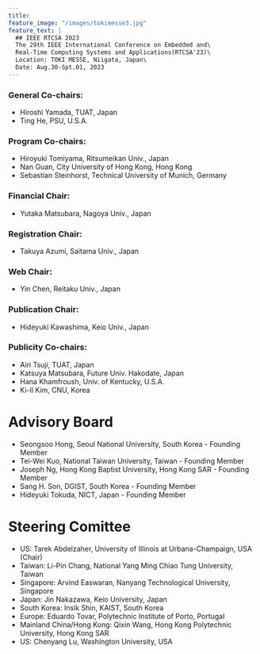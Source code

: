 ```yaml
---
title:
feature_image: "/images/tokimesse3.jpg"
feature_text: |
  ## IEEE RTCSA 2023
  The 29th IEEE International Conference on Embedded and\
  Real-Time Computing Systems and Applications(RTCSA'23)\
  Location: TOKI MESSE, Niigata, Japan\
  Date: Aug.30-Spt.01, 2023
---
```



### General Co-chairs:
* Hiroshi Yamada, TUAT, Japan
* Ting He, PSU, U.S.A.
### Program Co-chairs:
* Hiroyuki Tomiyama, Ritsumeikan Univ., Japan
* Nan Guan, City University of Hong Kong, Hong Kong
* Sebastian Steinhorst, Technical University of Munich, Germany
### Financial Chair:
* Yutaka Matsubara, Nagoya Univ., Japan
### Registration Chair:
*  Takuya Azumi, Saitama Univ., Japan
### Web Chair:
*  Yin Chen, Reitaku Univ., Japan
### Publication Chair:
*  Hideyuki Kawashima, Keio Univ., Japan
### Publicity Co-chairs:
* Airi Tsuji, TUAT, Japan
* Katsuya Matsubara, Future Univ. Hakodate, Japan
* Hana Khamfroush, Univ. of Kentucky, U.S.A.
* Ki-Il Kim, CNU, Korea

# Advisory Board


* Seongsoo Hong, Seoul National University, South Korea - Founding Member
* Tei-Wei Kuo, National Taiwan University, Taiwan - Founding Member
* Joseph Ng, Hong Kong Baptist University, Hong Kong SAR - Founding Member
* Sang H. Son, DGIST, South Korea - Founding Member
* Hideyuki Tokuda, NICT, Japan - Founding Member


# Steering Comittee
* US: Tarek Abdelzaher, University of Illinois at Urbana-Champaign, USA (Chair)
* Taiwan: Li-Pin Chang, National Yang Ming Chiao Tung University, Taiwan
* Singapore: Arvind Easwaran, Nanyang Technological University, Singapore
* Japan: Jin Nakazawa, Keio University, Japan
* South Korea: Insik Shin, KAIST, South Korea
* Europe: Eduardo Tovar, Polytechnic Institute of Porto, Portugal
* Mainland China/Hong Kong: Qixin Wang, Hong Kong Polytechnic University, Hong Kong SAR
* US: Chenyang Lu, Washington University, USA
